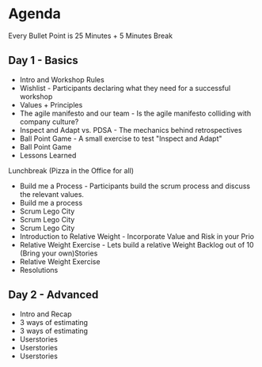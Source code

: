 # Agenda 

Every Bullet Point is 25 Minutes + 5 Minutes Break

## Day 1 - Basics


* Intro and Workshop Rules
* Wishlist - Participants declaring what they need for a successful workshop
* Values + Principles
* The agile manifesto and our team - Is the agile manifesto colliding with company culture?
* Inspect and Adapt vs. PDSA - The mechanics behind retrospectives
* Ball Point Game - A small exercise to test "Inspect and Adapt"
* Ball Point Game
* Lessons Learned

Lunchbreak (Pizza in the Office for all)

* Build me a Process - Participants build the scrum process and discuss the relevant values.
* Build me a process
* Scrum Lego City
* Scrum Lego City
* Scrum Lego City
* Introduction to Relative Weight - Incorporate Value and Risk in your Prio 
* Relative Weight Exercise - Lets build a relative Weight Backlog out of 10 (Bring your own)Stories
* Relative Weight Exercise
* Resolutions

## Day 2 - Advanced

* Intro and Recap
* 3 ways of estimating
* 3 ways of estimating
* Userstories
* Userstories
* Userstories




